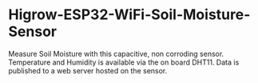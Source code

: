 # Higrow-ESP32-WiFi-Soil-Moisture-Sensor
Measure Soil Moisture with this capacitive, non corroding sensor. Temperature and Humidity is available via the on board DHT11. Data is published to a web server hosted on the sensor. 

